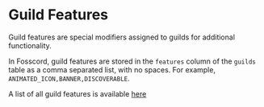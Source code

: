 # Guild Features

Guild features are special modifiers assigned to guilds for additional functionality.

In Fosscord, guild features are stored in the `features` column of the `guilds` table as a comma separated list, with no spaces.
For example, `ANIMATED_ICON,BANNER,DISCOVERABLE`.

A list of all guild features is available [here](https://github.com/Delitefully/DiscordLists#guild-feature-glossary)
